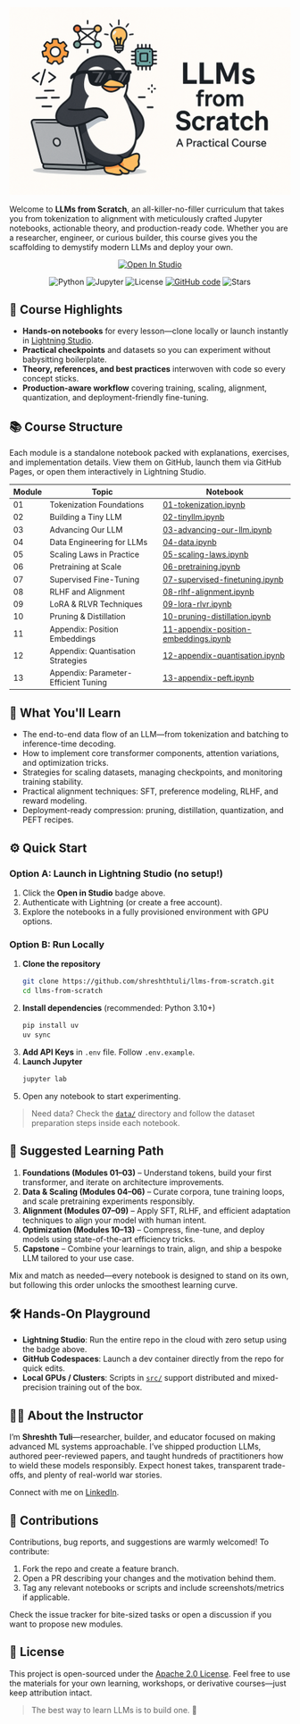 ![Course Thumbnail](https://github.com/shreshthtuli/llms-from-scratch/blob/main/assets/llm-from-scratch-thumbnail.png?raw=true)

Welcome to **LLMs from Scratch**, an all-killer-no-filler curriculum that takes you from tokenization to alignment with meticulously crafted Jupyter notebooks, actionable theory, and production-ready code. Whether you are a researcher, engineer, or curious builder, this course gives you the scaffolding to demystify modern LLMs and deploy your own.


<div align="center" id="top">
  
<a target="_blank" href="https://lightning.ai/shraysteam/environments/llms-from-scratch">
  <img src="https://pl-bolts-doc-images.s3.us-east-2.amazonaws.com/app-2/studio-badge.svg" alt="Open In Studio"/>
</a>

![Python](https://img.shields.io/badge/Python-3.10+-blue)
![Jupyter](https://img.shields.io/badge/Notebook-Interactive-orange)
![License](https://img.shields.io/github/license/shreshthtuli/llms-from-scratch)
[![GitHub code](https://img.shields.io/badge/View%20Code-on%20GitHub-black?logo=github)](https://github.com/shreshthtuli/llms-from-scratch)
![Stars](https://img.shields.io/github/stars/shreshthtuli/llms-from-scratch?style=social)
 
</div>

## 🚀 Course Highlights
- **Hands-on notebooks** for every lesson—clone locally or launch instantly in [Lightning Studio](https://lightning.ai/shraysteam/environments/llms-from-scratch).
- **Practical checkpoints** and datasets so you can experiment without babysitting boilerplate.
- **Theory, references, and best practices** interwoven with code so every concept sticks.
- **Production-aware workflow** covering training, scaling, alignment, quantization, and deployment-friendly fine-tuning.



## 📚 Course Structure
Each module is a standalone notebook packed with explanations, exercises, and implementation details. View them on GitHub, launch them via GitHub Pages, or open them interactively in Lightning Studio.

| Module | Topic | Notebook |
| --- | --- | --- |
| 01 | Tokenization Foundations | [01-tokenization.ipynb](https://shreshthtuli.github.io/llms-from-scratch/01-tokenization.html) |
| 02 | Building a Tiny LLM | [02-tinyllm.ipynb](https://shreshthtuli.github.io/llms-from-scratch/02-tinyllm.html) |
| 03 | Advancing Our LLM | [03-advancing-our-llm.ipynb](https://shreshthtuli.github.io/llms-from-scratch/03-advancing-our-llm.html) |
| 04 | Data Engineering for LLMs | [04-data.ipynb](https://shreshthtuli.github.io/llms-from-scratch/04-data.html) |
| 05 | Scaling Laws in Practice | [05-scaling-laws.ipynb](https://shreshthtuli.github.io/llms-from-scratch/05-scaling-laws.html) |
| 06 | Pretraining at Scale | [06-pretraining.ipynb](https://shreshthtuli.github.io/llms-from-scratch/06-pretraining.html) |
| 07 | Supervised Fine-Tuning | [07-supervised-finetuning.ipynb](https://shreshthtuli.github.io/llms-from-scratch/07-supervised-finetuning.html) |
| 08 | RLHF and Alignment | [08-rlhf-alignment.ipynb](https://shreshthtuli.github.io/llms-from-scratch/08-rlhf-alignment.html) |
| 09 | LoRA & RLVR Techniques | [09-lora-rlvr.ipynb](https://shreshthtuli.github.io/llms-from-scratch/09-lora-rlvr.html) |
| 10 | Pruning & Distillation | [10-pruning-distillation.ipynb](https://shreshthtuli.github.io/llms-from-scratch/10-pruning-distillation.html) |
| 11 | Appendix: Position Embeddings | [11-appendix-position-embeddings.ipynb](https://shreshthtuli.github.io/llms-from-scratch/11-appendix-position-embeddings.html) |
| 12 | Appendix: Quantisation Strategies | [12-appendix-quantisation.ipynb](https://shreshthtuli.github.io/llms-from-scratch/12-appendix-quantisation.html) |
| 13 | Appendix: Parameter-Efficient Tuning | [13-appendix-peft.ipynb](https://shreshthtuli.github.io/llms-from-scratch/13-appendix-peft.html) |


## 🧠 What You'll Learn
- The end-to-end data flow of an LLM—from tokenization and batching to inference-time decoding.
- How to implement core transformer components, attention variations, and optimization tricks.
- Strategies for scaling datasets, managing checkpoints, and monitoring training stability.
- Practical alignment techniques: SFT, preference modeling, RLHF, and reward modeling.
- Deployment-ready compression: pruning, distillation, quantization, and PEFT recipes.


## ⚙️ Quick Start

### Option A: Launch in Lightning Studio (no setup!)
1. Click the **Open in Studio** badge above.
2. Authenticate with Lightning (or create a free account).
3. Explore the notebooks in a fully provisioned environment with GPU options.

### Option B: Run Locally
1. **Clone the repository**
   ```bash
   git clone https://github.com/shreshthtuli/llms-from-scratch.git
   cd llms-from-scratch
   ```
2. **Install dependencies** (recommended: Python 3.10+)
   ```bash
   pip install uv
   uv sync
   ```
3. **Add API Keys** in `.env` file. Follow `.env.example`.
4. **Launch Jupyter**
   ```bash
   jupyter lab
   ```
5. Open any notebook to start experimenting.

> Need data? Check the [`data/`](data/) directory and follow the dataset preparation steps inside each notebook.



## 🧭 Suggested Learning Path
1. **Foundations (Modules 01–03)** – Understand tokens, build your first transformer, and iterate on architecture improvements.
2. **Data & Scaling (Modules 04–06)** – Curate corpora, tune training loops, and scale pretraining experiments responsibly.
3. **Alignment (Modules 07–09)** – Apply SFT, RLHF, and efficient adaptation techniques to align your model with human intent.
4. **Optimization (Modules 10–13)** – Compress, fine-tune, and deploy models using state-of-the-art efficiency tricks.
5. **Capstone** – Combine your learnings to train, align, and ship a bespoke LLM tailored to your use case.

Mix and match as needed—every notebook is designed to stand on its own, but following this order unlocks the smoothest learning curve.



## 🛠 Hands-On Playground
- **Lightning Studio**: Run the entire repo in the cloud with zero setup using the badge above.
- **GitHub Codespaces**: Launch a dev container directly from the repo for quick edits.
- **Local GPUs / Clusters**: Scripts in [`src/`](src/) support distributed and mixed-precision training out of the box.



## 👨‍🏫 About the Instructor
I’m **Shreshth Tuli**—researcher, builder, and educator focused on making advanced ML systems approachable. I’ve shipped production LLMs, authored peer-reviewed papers, and taught hundreds of practitioners how to wield these models responsibly. Expect honest takes, transparent trade-offs, and plenty of real-world war stories.

Connect with me on [LinkedIn](https://www.linkedin.com/in/shreshth-tuli/).


## 🤝 Contributions
Contributions, bug reports, and suggestions are warmly welcomed! To contribute:
1. Fork the repo and create a feature branch.
2. Open a PR describing your changes and the motivation behind them.
3. Tag any relevant notebooks or scripts and include screenshots/metrics if applicable.

Check the issue tracker for bite-sized tasks or open a discussion if you want to propose new modules.


## 📄 License
This project is open-sourced under the [Apache 2.0 License](LICENSE). Feel free to use the materials for your own learning, workshops, or derivative courses—just keep attribution intact.

> The best way to learn LLMs is to build one. 🚀

